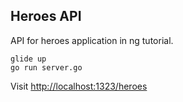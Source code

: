 ## Heroes API

API for heroes application in ng tutorial.

```
glide up
go run server.go
```

Visit <http://localhost:1323/heroes>
